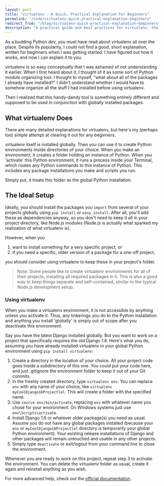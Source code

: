 ```yaml
---
layout: post
title: "virtualenv - A Quick, Practical Explanation For Beginners"
permalink: "/code/virtualenv-quick-practical-explanation-beginners"
redirect_from: "/blog/virtualenv-quick-practical-explanation-beginners"
description: "A practical guide and best practices for virtualenv, the dependency isolation tool for Python developers."
---
```


As a budding Python dev, you must have read about virtualenv all over the place. Despite its popularity, I could not find a good, short explanation, written for beginners when I was getting started. I have figured out how it works, and now I can explain it to you.

virtualenv is so easy conceptually that I was ashamed of not understanding it earlier. When I first heard about it, I thought of it as some sort of Python module organizing tool. I thought to myself, "what about all of the packages I already have installed?" I didn't understand whether I would have to somehow organize all the stuff I had installed before using virtualenv.

Then I realized that this handy-dandy tool is something entirely different and supposed to be used *in conjunction* with globally installed packages.

<!--more-->

## What virtualenv Does

There are many detailed explanations for virtualenv, but here's my (perhaps too) simple attempt at clearing it out for any beginners.

virtualenv itself is installed globally. Then you can use it to create Python environments inside directories of your choice. When you make an environment, it creates a folder holding an instance of Python. When you 'activate' this Python environment, it runs a process inside your Terminal, which routes any Python commands to this instance of Python. This includes any package installations you make and scripts you run.

Simply put, it treats this folder as the global Python installation.

## The Ideal Setup

Ideally, you should install the packages you `import` from several of your projects globally using `pip install` or `easy_install`. After all, you'll add these as dependencies anyway, so you don't need to keep it all in your project directory, like Node.js modules (Node.js is actually what sparked my realization of what virtualenv is).

However, when you

1. want to install something for a very specific project, *or* 
2. if you need a specific, older version of a package for a one-off project, 

you should consider using virtualenv to keep these in your project's folder.

>Note: Some people like to create virtualenv environments for all of their projects, installing all required packages in it. This is also a good way to keep things separate and self-contained, similar to the typical Node.js development setup.

### Using virtualenv

When you make a virtualenv environment, it is not accessible by anything unless you activate it. Thus, any tinkerings you do to the Python installation and anything you install 'globally' is simply out of scope after you deactivate this environment.

Say you have the latest Django installed globally. But you want to work on a project that specifically requires the old Django 1.6. Here's what you do, assuming you have already installed virtualenv in your global Python environment using `pip install virtualenv`:

1. Create a directory in the location of your choice. All your project code goes inside a subdirectory of this one. You could put your code here, and just .gitignore the environment folder to keep it out of your Git commits.
2. In the freshly created directory, type `virtualenv env`. You can replace `env` with any name of your choice, like `virtualenv myCoolDjango16Projectlol`. This will create a folder with the specified name.
3. Use `source env/bin/activate`, replacing `env` with whatever name you chose for your environment. On Windows systems just use `env\Scripts\activate`.
4. Install Django 1.6 or whatever older package(s) you need as usual. Assume you do not have any global packages installed (because your `env` or `myCoolDjango16Projectlol` directory is temporarily your global Python environment). Your existing release installations of Django and other packages will remain untouched and usable in any other projects.
6. Simply type `deactivate` or exit/logout from your command line to close the environment.

Whenever you are ready to work on this project, repeat step 3 to activate the environment. You can delete the virtualenv folder as usual, create it again and reinstall anything as you wish.

For more advanced help, check out the [official documentation](http://virtualenv.readthedocs.org/en/latest/index.html).

